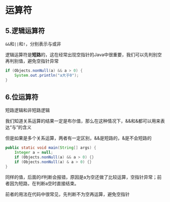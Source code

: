 # 运算符

## 5.逻辑运算符

​	`&&`和`||`和`!`，分别表示与或非

​	逻辑运算符是**短路**的，这在经常出现空指针的Java中很重要，我们可以先判别空再判别值，避免空指针异常

```java
if (Objects.nonNull(a) && a > 0) {
    System.out.println("a大于0");
}
```





## 6.位运算符













短路逻辑和非短路逻辑

我们知道关系运算的结果一定是布尔值，那么在这种情况下，&&和&都可以用来表达“与”的含义

但是如果是多个关系运算，两者有一定区别，&&是短路的，&是不会短路的

```java
public static void main(String[] args) {
    Integer a = null;
    if (Objects.nonNull(a) && a > 0) {}
    if (Objects.nonNull(a) & a > 0) {}
}
```

同样的值，后面的if判断会报错，原因是a为空还做了比较运算，空指针异常；前者因为短路，在判断a空时直接结束。



前者的用法在代码中很常见，先判断不为空再运算，避免空指针
